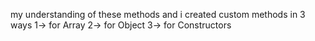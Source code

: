 my understanding of these methods and i created custom methods in 3 ways 
 1-> for Array
 2-> for Object
 3-> for Constructors 
